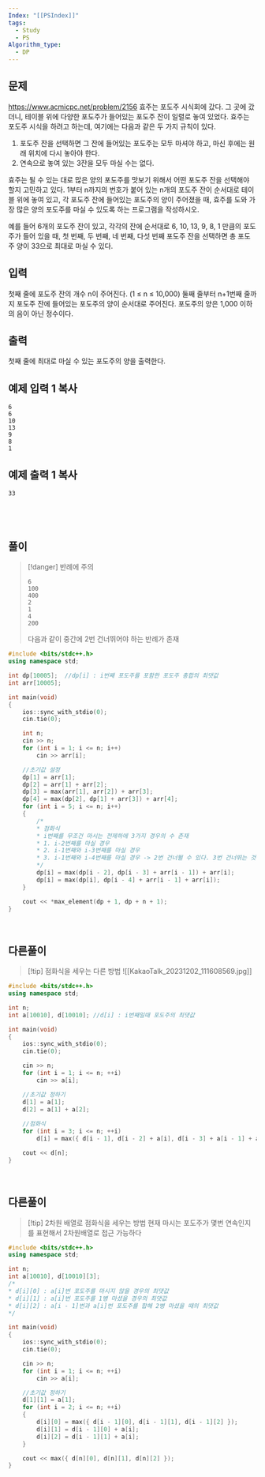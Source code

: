 ```yaml
---
Index: "[[PSIndex]]"
tags:
  - Study
  - PS
Algorithm_type:
  - DP
---
```


## 문제
https://www.acmicpc.net/problem/2156
효주는 포도주 시식회에 갔다. 그 곳에 갔더니, 테이블 위에 다양한 포도주가 들어있는 포도주 잔이 일렬로 놓여 있었다. 효주는 포도주 시식을 하려고 하는데, 여기에는 다음과 같은 두 가지 규칙이 있다.

1. 포도주 잔을 선택하면 그 잔에 들어있는 포도주는 모두 마셔야 하고, 마신 후에는 원래 위치에 다시 놓아야 한다.
2. 연속으로 놓여 있는 3잔을 모두 마실 수는 없다.

효주는 될 수 있는 대로 많은 양의 포도주를 맛보기 위해서 어떤 포도주 잔을 선택해야 할지 고민하고 있다. 1부터 n까지의 번호가 붙어 있는 n개의 포도주 잔이 순서대로 테이블 위에 놓여 있고, 각 포도주 잔에 들어있는 포도주의 양이 주어졌을 때, 효주를 도와 가장 많은 양의 포도주를 마실 수 있도록 하는 프로그램을 작성하시오. 

예를 들어 6개의 포도주 잔이 있고, 각각의 잔에 순서대로 6, 10, 13, 9, 8, 1 만큼의 포도주가 들어 있을 때, 첫 번째, 두 번째, 네 번째, 다섯 번째 포도주 잔을 선택하면 총 포도주 양이 33으로 최대로 마실 수 있다.

## 입력

첫째 줄에 포도주 잔의 개수 n이 주어진다. (1 ≤ n ≤ 10,000) 둘째 줄부터 n+1번째 줄까지 포도주 잔에 들어있는 포도주의 양이 순서대로 주어진다. 포도주의 양은 1,000 이하의 음이 아닌 정수이다.

## 출력

첫째 줄에 최대로 마실 수 있는 포도주의 양을 출력한다.

## 예제 입력 1 복사

```
6
6
10
13
9
8
1
```

## 예제 출력 1 복사

```
33
```
   
---
## 풀이
> [!danger] 반례에 주의
> ```
> 6
> 100
> 400
> 2
> 1
> 4
> 200
> ```
> 다음과 같이 중간에 2번 건너뛰어야 하는 반례가 존재
```cpp
#include <bits/stdc++.h>
using namespace std;

int dp[10005];	//dp[i] : i번째 포도주를 포함한 포도주 총합의 최댓값
int arr[10005];

int main(void) 
{
	ios::sync_with_stdio(0);
	cin.tie(0);

	int n;
	cin >> n;
	for (int i = 1; i <= n; i++)
		cin >> arr[i];

	//초기값 설정
	dp[1] = arr[1];
	dp[2] = arr[1] + arr[2];
	dp[3] = max(arr[1], arr[2]) + arr[3];
	dp[4] = max(dp[2], dp[1] + arr[3]) + arr[4];
	for (int i = 5; i <= n; i++)
	{
		/*
		* 점화식
		* i번째를 무조건 마시는 전제하에 3가지 경우의 수 존재
		* 1. i-2번째를 마실 경우
		* 2. i-1번째와 i-3번째를 마실 경우
		* 3. i-1번째와 i-4번째를 마실 경우 -> 2번 건너뛸 수 있다. 3번 건너뛰는 것은 의미없음
		*/
		dp[i] = max(dp[i - 2], dp[i - 3] + arr[i - 1]) + arr[i];
		dp[i] = max(dp[i], dp[i - 4] + arr[i - 1] + arr[i]);
	}

	cout << *max_element(dp + 1, dp + n + 1);
}
```
   
## 다른풀이
> [!tip] 점화식을 세우는 다른 방법
> ![[KakaoTalk_20231202_111608569.jpg]]
```cpp
#include <bits/stdc++.h>
using namespace std;

int n;
int a[10010], d[10010];	//d[i] : i번째일때 포도주의 최댓값

int main(void) 
{
	ios::sync_with_stdio(0);
	cin.tie(0);

	cin >> n;
	for (int i = 1; i <= n; ++i) 
		cin >> a[i];

	//초기값 정하기
	d[1] = a[1]; 
	d[2] = a[1] + a[2];
	
	//점화식
	for (int i = 3; i <= n; ++i)
		d[i] = max({ d[i - 1], d[i - 2] + a[i], d[i - 3] + a[i - 1] + a[i] });

	cout << d[n];
}
```
   
   
## 다른풀이
> [!tip] 2차원 배열로 점화식을 세우는 방법
> 현재 마시는 포도주가 몇번 연속인지 를 표현해서 2차원배열로 접근 가능하다
```cpp
#include <bits/stdc++.h>
using namespace std;

int n;
int a[10010], d[10010][3];
/*
* d[i][0] : a[i]번 포도주를 마시지 않을 경우의 최댓값
* d[i][1] : a[i]번 포도주를 1병 마셨을 경우의 최댓값
* d[i][2] : a[i - 1]번과 a[i]번 포도주를 합해 2병 마셨을 때의 최댓값
*/

int main(void) 
{
	ios::sync_with_stdio(0);
	cin.tie(0);

	cin >> n;
	for (int i = 1; i <= n; ++i) 
		cin >> a[i];

	//초기값 정하기
	d[1][1] = a[1];
	for (int i = 2; i <= n; ++i)
	{
		d[i][0] = max({ d[i - 1][0], d[i - 1][1], d[i - 1][2] });
		d[i][1] = d[i - 1][0] + a[i];
		d[i][2] = d[i - 1][1] + a[i];
	}

	cout << max({ d[n][0], d[n][1], d[n][2] });
}
```